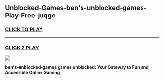 
## Unblocked-Games-ben's-unblocked-games-Play-Free-juqge
<h3>
<a href="https://premium76.site?title=ben's-unblocked-games&ref=20A">CLICK TO PLAY</a></h3>
<hr>

<h3>
<a href="https://premium76.site?title=ben's-unblocked-games&ref=20A">CLICK 2 PLAY</a>
  
</h3>

<a href="https://premium76.site?title=ben's-unblocked-games&ref=20A"><img src="https://clearcache.store/games.png"></a>


**ben's-unblocked-games games unblocked: Your Gateway to Fun and Accessible Online Gaming**
